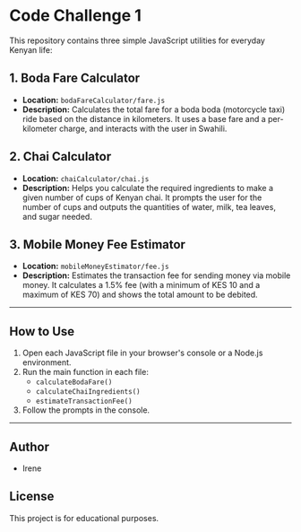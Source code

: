 # Code Challenge 1

This repository contains three simple JavaScript utilities for everyday Kenyan life:

## 1. Boda Fare Calculator
- **Location:** `bodaFareCalculator/fare.js`
- **Description:** Calculates the total fare for a boda boda (motorcycle taxi) ride based on the distance in kilometers. It uses a base fare and a per-kilometer charge, and interacts with the user in Swahili.

## 2. Chai Calculator
- **Location:** `chaiCalculator/chai.js`
- **Description:** Helps you calculate the required ingredients to make a given number of cups of Kenyan chai. It prompts the user for the number of cups and outputs the quantities of water, milk, tea leaves, and sugar needed.

## 3. Mobile Money Fee Estimator
- **Location:** `mobileMoneyEstimator/fee.js`
- **Description:** Estimates the transaction fee for sending money via mobile money. It calculates a 1.5% fee (with a minimum of KES 10 and a maximum of KES 70) and shows the total amount to be debited.

---

## How to Use
1. Open each JavaScript file in your browser's console or a Node.js environment.
2. Run the main function in each file:
   - `calculateBodaFare()`
   - `calculateChaiIngredients()`
   - `estimateTransactionFee()`
3. Follow the prompts in the console.

---

## Author
- Irene

## License
This project is for educational purposes.
